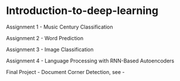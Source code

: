 # Introduction-to-deep-learning

Assignment 1 -  Music Century Classification

Assignment 2 -  Word Prediction

Assignment 3 -  Image Classification

Assignment 4 -  Language Processing with RNN-Based Autoencoders

Final Project - Document Corner Detection, see - 

